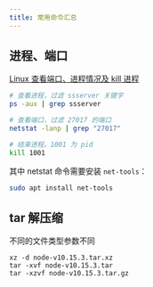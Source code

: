 ```yaml
---
title: 常用命令汇总
---
```


## 进程、端口

[Linux 查看端口、进程情况及 kill 进程](https://www.cnblogs.com/liuzhengliang/p/4609632.html)

```sh
# 查看进程，过滤 ssserver 关键字
ps -aux | grep ssserver

# 查看端口，过滤 27017 的端口
netstat -lanp | grep "27017"

# 结束进程。1001 为 pid
kill 1001
```

其中 netstat 命令需要安装 `net-tools`：

```sh
sudo apt install net-tools
```

## tar 解压缩

不同的文件类型参数不同

```
xz -d node-v10.15.3.tar.xz
tar -xvf node-v10.15.3.tar
tar -xzvf node-v10.15.3.tar.gz
```
